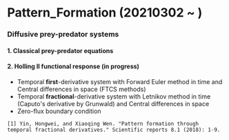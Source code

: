 # Pattern_Formation (20210302 ~ )


### Diffusive prey-predator systems 
#### 1. Classical prey-predator equations

#### 2. Holling II functional response (in progress)
- Temporal **first**-derivative system with Forward Euler method in time and Central differences in space (FTCS methods)
- Temporal **fractional**-derivative system with Letnikov method in time (Caputo's derivative by Grunwald) and Central differences in space
- Zero-flux boundary condition
```
[1] Yin, Hongwei, and Xiaoqing Wen. "Pattern formation through temporal fractional derivatives." Scientific reports 8.1 (2018): 1-9.
```
